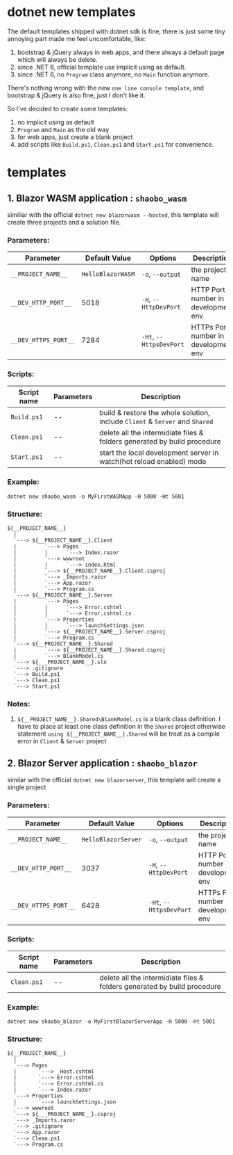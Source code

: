 # dotnet new templates

The default templates shipped with dotnet sdk is fine, there is just some tiny annoying part made me feel uncomfortable, like:

1. bootstrap & jQuery always in web apps, and there always a default page which will always be delete.
2. since .NET 6, official template use implicit using as default.
3. since .NET 6, no `Program` class anymore, no `Main` function anymore.

There's nothing wrong with the new `one line console template`, and bootstrap & jQuery is also fine, just I don't like it.

So I've decided to create some templates:

1. no implicit using as default
2. `Program` and `Main` as the old way
3. for web apps, just create a blank project
4. add scripts like `Build.ps1`, `Clean.ps1` and `Start.ps1` for convenience.

# templates

## 1. Blazor WASM application : `shaobo_wasm`

similiar with the official `dotnet new blazorwasm --hosted`, this template will create three projects and a solution file.

### Parameters:

|Parameter|Default Value|Options|Description|
|--|--|--|--|
|`__PROJECT_NAME__`|`HelloBlazorWASM`|`-o`, `--output`|the project name|
|`__DEV_HTTP_PORT__`|5018|`-H`, `--HttpDevPort` |HTTP Port number in development env|
|`__DEV_HTTPS_PORT__`|7284|`-Ht`, `--HttpsDevPort` | HTTPs Port number in development env|

### Scripts:

|Script name| Parameters| Description|
|--|--|--|
|`Build.ps1`|--|build & restore the whole solution, include `Client` & `Server` and `Shared`|
|`Clean.ps1`|--|delete all the intermidiate files & folders generated by build procedure|
|`Start.ps1`|--|start the local development server in watch(hot reload enabled) mode|

### Example:

`dotnet new shaobo_wasm -o MyFirstWASMApp -H 5000 -Ht 5001`

### Structure:

```
${__PROJECT_NAME__}
  |
  `---> ${__PROJECT_NAME__}.Client
  |         `---> Pages
  |         |      `---> Index.razor
  |         `---> wwwroot
  |         |      `---> index.html
  |         `---> ${__PROJECT_NAME__}.Client.csproj
  |         `---> _Imports.razor
  |         `---> App.razor
  |         `---> Program.cs
  `---> ${__PROJECT_NAME__}.Server
  |         `---> Pages
  |         |      `---> Error.cshtml
  |         |      `---> Error.cshtml.cs
  |         `---> Properties
  |         |      `---> launchSettings.json
  |         `---> ${__PROJECT_NAME__}.Server.csproj
  |         `---> Program.cs
  `---> ${__PROJECT_NAME__}.Shared
  |         `---> ${__PROJECT_NAME__}.Shared.csproj
  |         `---> BlankModel.cs
  `---> ${___PROJECT_NAME__}.sln
  `---> .gitignore
  `---> Build.ps1
  `---> Clean.ps1
  `---> Start.ps1
```

### Notes:

1. `${__PROJECT_NAME__}.Shared\BlankModel.cs` is a blank class definition. I have to place at least one class definition in the `Shared` project otherwise statement `using ${__PROJECT_NAME__}.Shared` will be treat as a compile error in `Client` & `Server` project

## 2. Blazor Server application : `shaobo_blazor`

similar with the official `dotnet new blazorserver`, this template will create a single project

### Parameters:

|Parameter|Default Value|Options|Description|
|--|--|--|--|
|`__PROJECT_NAME__`|`HelloBlazorServer`|`-o`, `--output`|the project name|
|`__DEV_HTTP_PORT__`|3037|`-H`, `--HttpDevPort` |HTTP Port number in development env|
|`__DEV_HTTPS_PORT__`|6428|`-Ht`, `--HttpsDevPort` | HTTPs Port number in development env|

### Scripts:

|Script name| Parameters| Description|
|--|--|--|
|`Clean.ps1`|--|delete all the intermidiate files & folders generated by build procedure|

### Example:

`dotnet new shaobo_blazor -o MyFirstBlazorServerApp -H 5000 -Ht 5001`

### Structure:

```
${__PROJECT_NAME__}
  |
  `---> Pages
  |       `---> _Host.cshtml
  |       `---> Error.cshtml
  |       `---> Error.cshtml.cs
  |       `---> Index.razor
  `---> Properties
  |       `---> launchSettings.json
  `---> wwwroot
  `---> ${___PROJECT_NAME__}.csproj
  `---> _Imports.razor
  `---> .gitignore
  `---> App.razor
  `---> Clean.ps1
  `---> Program.cs
```
